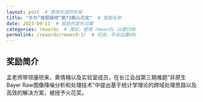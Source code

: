 ```yaml
---
layout: post  # 使用合适的布局
title: "华为”难题揭榜“第73期火花奖"  # 奖励名称
date: 2023-09-11  # 奖励的发布日期
categories: rewards  # 类别，使用 rewards 以便归档
permalink: /rewards/reward-1/  # 可选，手动设置URL
---
```


## 奖励简介
孟老师带领康欣来，黄倩楠以及实验室成员，在长江会战第三期难题“非原生Bayer Raw图像降噪分析和处理技术”中提出基于统计学理论的跨域处理思路以及高效的解决方案，被授予火花奖。
